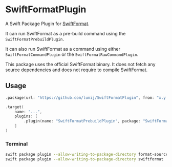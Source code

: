 # SwiftFormatPlugin

A Swift Package Plugin for [SwiftFormat](https://github.com/nicklockwood/SwiftFormat).

It can run SwiftFormat as a pre-build command using the `SwiftFormatPrebuildPlugin`.

It can also run SwiftFormat as a command using either `SwiftFormatCommandPlugin` or the `SwiftFormatRawCommandPlugin`.

This package uses the official SwiftFormat binary.
It does not fetch any source dependencies and does not require to compile SwiftFormat.

## Usage

```swift
.package(url: "https://github.com/lunij/SwiftFormatPlugin", from: "x.y.z")
```

```swift
.target(
    name: "...",
    plugins: [
        .plugin(name: "SwiftFormatPrebuildPlugin", package: "SwiftFormatPlugin")
    ]
)
```

### Terminal

```bash
swift package plugin --allow-writing-to-package-directory format-source-code    # SwiftFormatCommandPlugin
swift package plugin --allow-writing-to-package-directory swiftformat           # SwiftFormatRawCommandPlugin
```

